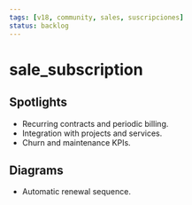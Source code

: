 ```yaml
---
tags: [v18, community, sales, suscripciones]
status: backlog
---
```

# sale_subscription

## Spotlights
- Recurring contracts and periodic billing.
- Integration with projects and services.
- Churn and maintenance KPIs.

## Diagrams
- Automatic renewal sequence.


